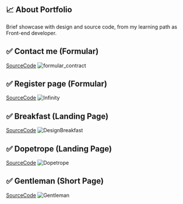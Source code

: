 :chart_with_upwards_trend: About Portfolio
---------
Brief showcase with design and source code, from my learning path as Front-end developer. 

:white_check_mark: Contact me (Formular)
---------
[SourceCode](https://github.com/vanesaOrcikova/Portfolio/tree/master/Formular_ContactMe)
![formular_contract](https://user-images.githubusercontent.com/53372371/71375216-c311ed00-25bd-11ea-9f17-4741a43f1e11.PNG)

:white_check_mark: Register page (Formular)
---------
[SourceCode](https://github.com/vanesaOrcikova/Portfolio/tree/master/Formular_Infinity)
![Infinity](https://user-images.githubusercontent.com/53372371/71375319-1b48ef00-25be-11ea-96f5-27074ffc82e9.PNG)

:white_check_mark: Breakfast (Landing Page)
---------
[SourceCode](https://github.com/vanesaOrcikova/Portfolio/tree/master/LandingPage_DesignBreakfast)
![DesignBreakfast](https://user-images.githubusercontent.com/53372371/71375621-31a37a80-25bf-11ea-9caa-a0e4b6c3d04c.PNG)

:white_check_mark: Dopetrope (Landing Page)
---------
[SourceCode](https://github.com/vanesaOrcikova/Portfolio/tree/master/LandingPage_Dopetrope)
![Dopetrope](https://user-images.githubusercontent.com/53372371/71375681-61eb1900-25bf-11ea-9a80-e230b916d0b1.PNG)

:white_check_mark: Gentleman (Short Page)
---------
[SourceCode](https://github.com/vanesaOrcikova/Portfolio/tree/master/LandingPage_GentlemenBehold)
![Gentleman](https://user-images.githubusercontent.com/53372371/71375759-94951180-25bf-11ea-8649-6dd76613f98f.PNG)

